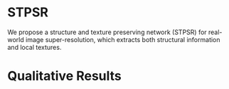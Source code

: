 # STPSR
We propose a structure and texture preserving network (STPSR) for real-world image super-resolution, which extracts both structural information and local textures.

# Qualitative Results
